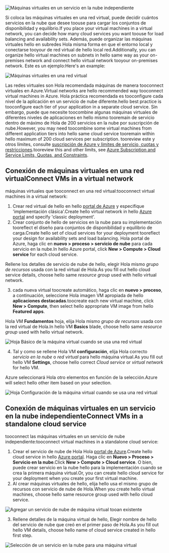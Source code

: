 

![Máquinas virtuales en un servicio en la nube independiente](./media/virtual-machines-common-classic-connect-vms/CloudServiceExample.png)

<span data-ttu-id="18eaa-102">Si coloca las máquinas virtuales en una red virtual, puede decidir cuántos servicios en la nube que desee toouse para cargar los conjuntos de disponibilidad y equilibrio.</span><span class="sxs-lookup"><span data-stu-id="18eaa-102">If you place your virtual machines in a virtual network, you can decide how many cloud services you want toouse for load balancing and availability sets.</span></span> <span data-ttu-id="18eaa-103">Además, puede organizar las máquinas virtuales hello en subredes Hola misma forma en que el entorno local y conectarse tooyour de red virtual de hello local red.</span><span class="sxs-lookup"><span data-stu-id="18eaa-103">Additionally, you can organize hello virtual machines on subnets in hello same way as your on-premises network and connect hello virtual network tooyour on-premises network.</span></span> <span data-ttu-id="18eaa-104">Este es un ejemplo:</span><span class="sxs-lookup"><span data-stu-id="18eaa-104">Here's an example:</span></span>

![Máquinas virtuales en una red virtual](./media/virtual-machines-common-classic-connect-vms/VirtualNetworkExample.png)

<span data-ttu-id="18eaa-106">Las redes virtuales son Hola recomendada máquinas de manera tooconnect virtuales en Azure.</span><span class="sxs-lookup"><span data-stu-id="18eaa-106">Virtual networks are hello recommended way tooconnect virtual machines in Azure.</span></span> <span data-ttu-id="18eaa-107">Hola práctica recomendada es tooconfigure cada nivel de la aplicación en un servicio de nube diferente.</span><span class="sxs-lookup"><span data-stu-id="18eaa-107">hello best practice is tooconfigure each tier of your application in a separate cloud service.</span></span> <span data-ttu-id="18eaa-108">Sin embargo, puede que necesite toocombine algunas máquinas virtuales de diferentes niveles de aplicaciones en hello mismo tooremain de servicio dentro de máximo de Hola de 200 servicios en la nube por suscripción de nube.</span><span class="sxs-lookup"><span data-stu-id="18eaa-108">However, you may need toocombine some virtual machines from different application tiers into hello same cloud service tooremain within hello maximum of 200 cloud services per subscription.</span></span> <span data-ttu-id="18eaa-109">tooreview este y otros límites, consulte [suscripción de Azure y límites de servicio, cuotas y restricciones](../articles/azure-subscription-service-limits.md).</span><span class="sxs-lookup"><span data-stu-id="18eaa-109">tooreview this and other limits, see [Azure Subscription and Service Limits, Quotas, and Constraints](../articles/azure-subscription-service-limits.md).</span></span>

## <a name="connect-vms-in-a-virtual-network"></a><span data-ttu-id="18eaa-110">Conexión de máquinas virtuales en una red virtual</span><span class="sxs-lookup"><span data-stu-id="18eaa-110">Connect VMs in a virtual network</span></span>
<span data-ttu-id="18eaa-111">máquinas virtuales que tooconnect en una red virtual:</span><span class="sxs-lookup"><span data-stu-id="18eaa-111">tooconnect virtual machines in a virtual network:</span></span>

1. <span data-ttu-id="18eaa-112">Crear red virtual de hello en hello [portal de Azure](../articles/virtual-network/virtual-networks-create-vnet-classic-pportal.md) y especifique 'implementación clásica'.</span><span class="sxs-lookup"><span data-stu-id="18eaa-112">Create hello virtual network in hello [Azure portal](../articles/virtual-network/virtual-networks-create-vnet-classic-pportal.md) and specify 'classic deployment'.</span></span>
2. <span data-ttu-id="18eaa-113">Crear conjunto de hello de servicios en la nube para su implementación tooreflect el diseño para conjuntos de disponibilidad y equilibrio de carga.</span><span class="sxs-lookup"><span data-stu-id="18eaa-113">Create hello set of cloud services for your deployment tooreflect your design for availability sets and load balancing.</span></span> <span data-ttu-id="18eaa-114">Hola portal de Azure, haga clic en **nuevo > proceso > servicio de nube** para cada servicio en la nube.</span><span class="sxs-lookup"><span data-stu-id="18eaa-114">In hello Azure portal, click **New > Compute > Cloud service** for each cloud service.</span></span>

  <span data-ttu-id="18eaa-115">Rellene los detalles de servicio de nube de hello, elegir Hola mismo _grupo de recursos_ usada con la red virtual de Hola.</span><span class="sxs-lookup"><span data-stu-id="18eaa-115">As you fill out hello cloud service details, choose hello same _resource group_ used with hello virtual network.</span></span>

3. <span data-ttu-id="18eaa-116">cada nueva virtual toocreate automático, haga clic en **nuevo > proceso**, a continuación, seleccione Hola imagen VM apropiada de hello **aplicaciones destacadas**.</span><span class="sxs-lookup"><span data-stu-id="18eaa-116">toocreate each new virtual machine, click **New > Compute**, then select hello appropriate VM image from hello **Featured apps**.</span></span>

  <span data-ttu-id="18eaa-117">Hola VM **Fundamentos** hoja, elija Hola mismo _grupo de recursos_ usada con la red virtual de Hola.</span><span class="sxs-lookup"><span data-stu-id="18eaa-117">In hello VM **Basics** blade, choose hello same _resource group_ used with hello virtual network.</span></span>

  ![Hoja Básico de la máquina virtual cuando se usa una red virtual](./media/virtual-machines-common-classic-connect-vms/CreateVM_Basics_VN.png)

4. <span data-ttu-id="18eaa-119">Tal y como se rellene Hola VM **configuración**, elija Hola correcto _servicio en la nube_ o _red virtual_ para hello máquina virtual.</span><span class="sxs-lookup"><span data-stu-id="18eaa-119">As you fill out hello VM **Settings**, choose hello correct _Cloud service_ or _virtual network_ for hello VM.</span></span>

  <span data-ttu-id="18eaa-120">Azure seleccionará Hola otro elementos en función de la selección.</span><span class="sxs-lookup"><span data-stu-id="18eaa-120">Azure will select hello other item based on your selection.</span></span>

  ![Hoja Configuración de la máquina virtual cuando se usa una red virtual](./media/virtual-machines-common-classic-connect-vms/CreateVM_Settings_VN.png)


## <a name="connect-vms-in-a-standalone-cloud-service"></a><span data-ttu-id="18eaa-122">Conexión de máquinas virtuales en un servicio en la nube independiente</span><span class="sxs-lookup"><span data-stu-id="18eaa-122">Connect VMs in a standalone cloud service</span></span>
<span data-ttu-id="18eaa-123">tooconnect las máquinas virtuales en un servicio de nube independiente:</span><span class="sxs-lookup"><span data-stu-id="18eaa-123">tooconnect virtual machines in a standalone cloud service:</span></span>

1. <span data-ttu-id="18eaa-124">Crear el servicio de nube de Hola Hola [portal de Azure](http://portal.azure.com).</span><span class="sxs-lookup"><span data-stu-id="18eaa-124">Create hello cloud service in hello [Azure portal](http://portal.azure.com).</span></span> <span data-ttu-id="18eaa-125">Haga clic en **Nuevo > Proceso > Servicio en la nube**.</span><span class="sxs-lookup"><span data-stu-id="18eaa-125">Click **New > Compute > Cloud service**.</span></span> <span data-ttu-id="18eaa-126">O bien, puede crear servicio en la nube hello para la implementación cuando se crea la primera máquina virtual.</span><span class="sxs-lookup"><span data-stu-id="18eaa-126">Or, you can create hello cloud service for your deployment when you create your first virtual machine.</span></span>
2. <span data-ttu-id="18eaa-127">Al crear máquinas virtuales de hello, elija hello usa el mismo grupo de recursos con servicio de nube de Hola.</span><span class="sxs-lookup"><span data-stu-id="18eaa-127">When you create hello virtual machines, choose hello same resource group used with hello cloud service.</span></span>

  ![Agregar un servicio de nube de máquina virtual tooan existente](./media/virtual-machines-common-classic-connect-vms/CreateVM_Basics_SA.png)

3.  <span data-ttu-id="18eaa-129">Rellene detalles de la máquina virtual de hello, Elegir nombre de hello del servicio de nube que creó en el primer paso de Hola.</span><span class="sxs-lookup"><span data-stu-id="18eaa-129">As you fill out hello VM details, choose hello name of cloud service created in hello first step.</span></span>

  ![Selección de un servicio en la nube para una máquina virtual](./media/virtual-machines-common-classic-connect-vms/CreateVM_Settings_SA.png)
